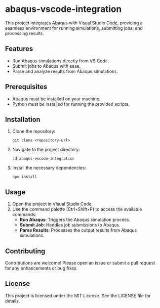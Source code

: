 # abaqus-vscode-integration

This project integrates Abaqus with Visual Studio Code, providing a seamless environment for running simulations, submitting jobs, and processing results.

## Features

- Run Abaqus simulations directly from VS Code.
- Submit jobs to Abaqus with ease.
- Parse and analyze results from Abaqus simulations.

## Prerequisites

- Abaqus must be installed on your machine.
- Python must be installed for running the provided scripts.

## Installation

1. Clone the repository:
   ```
   git clone <repository-url>
   ```
2. Navigate to the project directory:
   ```
   cd abaqus-vscode-integration
   ```
3. Install the necessary dependencies:
   ```
   npm install
   ```

## Usage

1. Open the project in Visual Studio Code.
2. Use the command palette (Ctrl+Shift+P) to access the available commands:
   - **Run Abaqus**: Triggers the Abaqus simulation process.
   - **Submit Job**: Handles job submissions to Abaqus.
   - **Parse Results**: Processes the output results from Abaqus simulations.

## Contributing

Contributions are welcome! Please open an issue or submit a pull request for any enhancements or bug fixes.

## License

This project is licensed under the MIT License. See the LICENSE file for details.